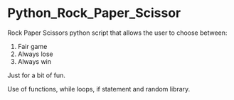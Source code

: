 # Python_Rock_Paper_Scissor

Rock Paper Scissors python script that allows the user to choose between:

1) Fair game
2) Always lose
3) Always win

Just for a bit of fun.

Use of functions, while loops, if statement and random library.